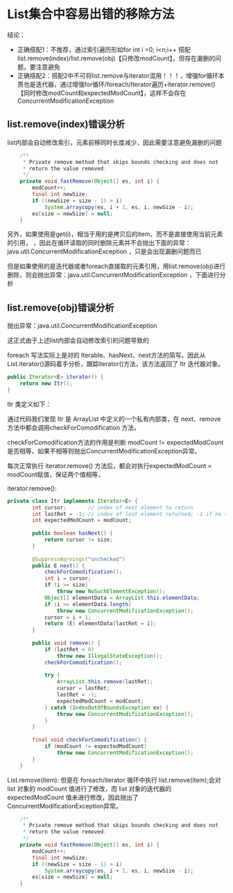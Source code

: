# List集合中容易出错的移除方法
结论：
- 正确搭配1：不推荐，通过索引遍历形如for int i  =0; i<n;i++ 搭配list.remove(index)/list.remove(obj)【只修改modCount】，但存在漏删的问题，要注意避免
- 正确搭配2：搭配2中不可将list.remove与iterator混用！！！，增强for循环本质也是迭代器，通过增强for循环/foreach/Iterator遍历+iterator.remove()【同时修改modCount和expectedModCount】，这样不会存在ConcurrentModificationException

## list.remove(index)错误分析

list内部会自动修改索引，元素前移同时长度减少，因此需要注意避免漏删的问题
```java
    /**
     * Private remove method that skips bounds checking and does not
     * return the value removed.
     */
    private void fastRemove(Object[] es, int i) {
        modCount++;
        final int newSize;
        if ((newSize = size - 1) > i)
            System.arraycopy(es, i + 1, es, i, newSize - i);
        es[size = newSize] = null;
    }
```
另外，如果使用是get(i)，相当于用的是拷贝后的item，而不是直接使用当前元素的引用，
，因此在循环读取的同时删除元素并不会抛出下面的异常：java.util.ConcurrentModificationException
，只是会出现漏删问题而已

但是如果使用的是迭代器或者foreach直接取的元素引用，用list.remove(obj)进行删除，则会抛出异常：java.util.ConcurrentModificationException
，下面进行分析

## list.remove(obj)错误分析
抛出异常：java.util.ConcurrentModificationException

这正式由于上述list内部会自动修改索引的问题导致的

foreach 写法实际上是对的 Iterable、hasNext、next方法的简写。因此从List.iterator()源码着手分析，跟踪iterator()方法，该方法返回了 Itr 迭代器对象。
```java
public Iterator<E> iterator() {
    return new Itr();
}
```
Itr 类定义如下：

通过代码我们发现 Itr 是 ArrayList 中定义的一个私有内部类，在 next、remove方法中都会调用checkForComodification 方法，

checkForComodification方法的作用是判断 modCount != expectedModCount是否相等，如果不相等则抛出ConcurrentModificationException异常。

每次正常执行 iterator.remove() 方法后，都会对执行expectedModCount = modCount赋值，保证两个值相等，

iterator.remove():
```java
private class Itr implements Iterator<E> {
        int cursor;       // index of next element to return
        int lastRet = -1; // index of last element returned; -1 if no such
        int expectedModCount = modCount;
 
        public boolean hasNext() {
            return cursor != size;
        }
 
        @SuppressWarnings("unchecked")
        public E next() {
            checkForComodification();
            int i = cursor;
            if (i >= size)
                throw new NoSuchElementException();
            Object[] elementData = ArrayList.this.elementData;
            if (i >= elementData.length)
                throw new ConcurrentModificationException();
            cursor = i + 1;
            return (E) elementData[lastRet = i];
        }
 
        public void remove() {
            if (lastRet < 0)
                throw new IllegalStateException();
            checkForComodification();
 
            try {
                ArrayList.this.remove(lastRet);
                cursor = lastRet;
                lastRet = -1;
                expectedModCount = modCount;
            } catch (IndexOutOfBoundsException ex) {
                throw new ConcurrentModificationException();
            }
        }
 
        final void checkForComodification() {
            if (modCount != expectedModCount)
                throw new ConcurrentModificationException();
        }
    }
```

List.remove(item):
但是在 foreach/iterator 循环中执行 list.remove(item);会对 list 对象的 modCount 值进行了修改，而 list 对象的迭代器的 expectedModCount 值未进行修改，因此抛出了ConcurrentModificationException异常。
```java
    /**
     * Private remove method that skips bounds checking and does not
     * return the value removed.
     */
    private void fastRemove(Object[] es, int i) {
        modCount++;
        final int newSize;
        if ((newSize = size - 1) > i)
            System.arraycopy(es, i + 1, es, i, newSize - i);
        es[size = newSize] = null;
    }
```